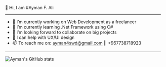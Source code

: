 
👋 Hi, I am #Ayman F. Ali
<hr>

- 🔭 I’m currently working on Web Development as a freelancer 
- 🌱 I’m currently learning .Net Framework using C#
- 👯 I’m looking forward to collaborate on big projects
- 🤔 I can help with UX/UI design
- 📫 To reach me on: ayman4swd@gmail.com || +967738718923

<hr>

![Ayman's GitHub stats](https://github-readme-stats.vercel.app/api?username=AymanAli00&theme=github_dark&show_icons=true)
